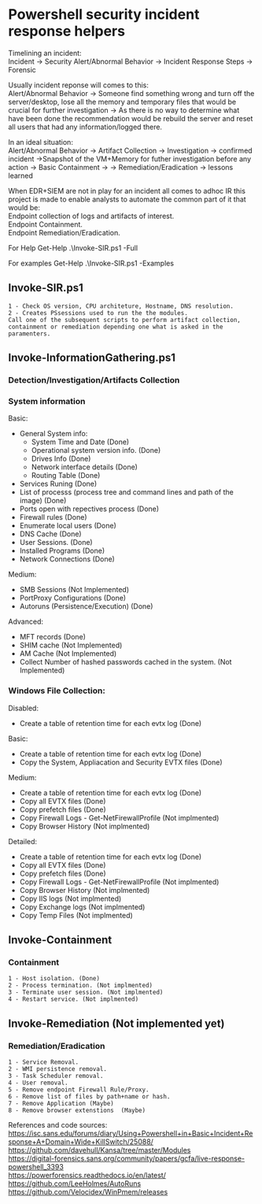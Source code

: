 # Powershell security incident response helpers

Timelining an incident:  
Incident -> Security Alert/Abnormal Behavior -> Incident Response Steps -> Forensic

Usually incident reponse will comes to this:  
Alert/Abnormal Behavior -> Someone find something wrong and turn off the server/desktop, lose all the memory and temporary files that would be crucial for further investigation -> As there is no way to determine what have been done the recommendation would be rebuild the server and reset all users that had any information/logged there.

In an ideal situation:  
Alert/Abnormal Behavior -> Artifact Collection -> Investigation -> confirmed incident ->Snapshot of the VM+Memory for futher investigation before any action -> Basic Containment ->  -> Remediation/Eradication -> lessons learned

When EDR+SIEM are not in play for an incident all comes to adhoc IR this project is made to enable analysts to automate the common part of it that would be:  
    Endpoint collection of logs and artifacts of interest.  
    Endpoint Containment.  
    Endpoint Remediation/Eradication.

For Help
Get-Help .\Invoke-SIR.ps1 -Full

For examples
Get-Help .\Invoke-SIR.ps1 -Examples

## Invoke-SIR.ps1
    1 - Check OS version, CPU architeture, Hostname, DNS resolution.  
    2 - Creates PSsessions used to run the the modules.  
    Call one of the subsequent scripts to perform artifact collection, containment or remediation depending one what is asked in the paramenters.  

## Invoke-InformationGathering.ps1

### Detection/Investigation/Artifacts Collection  
### System information  
Basic:  
- General System info:  
    - System Time and Date                                                          (Done)   
    - Operational system version info.                                              (Done)  
    - Drives Info                                                                   (Done)                           
    - Network interface details                                                     (Done)    
    - Routing Table                                                                 (Done)   
- Services Runing                                                                     (Done)   
- List of processs (process tree and command lines and path of the image)             (Done)  
- Ports open with repectives process                                                  (Done)    
- Firewall rules                                                                      (Done)   
- Enumerate local users                                                               (Done)   
- DNS Cache                                                                           (Done)  
- User Sessions.                                                                      (Done)  
- Installed Programs                                                                  (Done)  
- Network Connections                                                                 (Done)   

Medium:  
- SMB Sessions                                                                       (Not Implemented)  
- PortProxy Configurations                                                           (Done)  
- Autoruns (Persistence/Execution)                                                   (Done)  

Advanced:  
- MFT records                                                                       (Done)  
- SHIM cache                                                                        (Not Implemented)  
- AM Cache                                                                          (Not Implemented)  
- Collect Number of hashed passwords cached in the system.                          (Not Implemented)  

### Windows File Collection:  
Disabled:  
- Create a table of retention time for each evtx log (Done)  

Basic:
- Create a table of retention time for each evtx log (Done)  
- Copy the System, Appliacation and Security EVTX files (Done)  

Medium:
- Create a table of retention time for each evtx log (Done)  
- Copy all EVTX files (Done)  
- Copy prefetch files (Done)  
- Copy Firewall Logs - Get-NetFirewallProfile (Not implmented)
- Copy Browser History (Not implmented)

Detailed:
- Create a table of retention time for each evtx log (Done)  
- Copy all EVTX files (Done)  
- Copy prefetch files (Done)  
- Copy Firewall Logs - Get-NetFirewallProfile (Not implmented)  
- Copy Browser History (Not implmented)  
- Copy IIS logs (Not implmented)  
- Copy Exchange logs (Not implmented)  
- Copy Temp Files (Not implmented)  

## Invoke-Containment  
### Containment  
    1 - Host isolation. (Done)
    2 - Process termination. (Not implmented)  
    3 - Terminate user session. (Not implmented)  
    4 - Restart service. (Not implmented)  

## Invoke-Remediation  (Not implemented yet)
### Remediation/Eradication  
    1 - Service Removal.  
    2 - WMI persistence removal.  
    3 - Task Scheduler removal.  
    4 - User removal.  
    5 - Remove endpoint Firewall Rule/Proxy.  
    6 - Remove list of files by path+name or hash.  
    7 - Remove Application (Maybe)  
    8 - Remove browser extenstions  (Maybe)  


References and code sources:
https://isc.sans.edu/forums/diary/Using+Powershell+in+Basic+Incident+Response+A+Domain+Wide+KillSwitch/25088/  
https://github.com/davehull/Kansa/tree/master/Modules  
https://digital-forensics.sans.org/community/papers/gcfa/live-response-powershell_3393  
https://powerforensics.readthedocs.io/en/latest/  
https://github.com/LeeHolmes/AutoRuns 
https://github.com/Velocidex/WinPmem/releases
